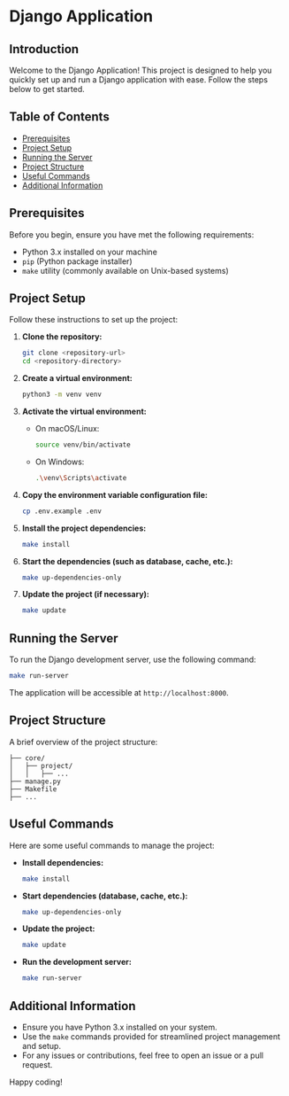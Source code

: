 # Django Application

## Introduction

Welcome to the Django Application! This project is designed to help you quickly set up and run a Django application with ease. Follow the steps below to get started.

## Table of Contents

- [Prerequisites](#prerequisites)
- [Project Setup](#project-setup)
- [Running the Server](#running-the-server)
- [Project Structure](#project-structure)
- [Useful Commands](#useful-commands)
- [Additional Information](#additional-information)

## Prerequisites

Before you begin, ensure you have met the following requirements:

- Python 3.x installed on your machine
- `pip` (Python package installer)
- `make` utility (commonly available on Unix-based systems)

## Project Setup

Follow these instructions to set up the project:

1. **Clone the repository:**

    ```bash
    git clone <repository-url>
    cd <repository-directory>
    ```

2. **Create a virtual environment:**

    ```bash
    python3 -m venv venv
    ```

3. **Activate the virtual environment:**

    - On macOS/Linux:

      ```bash
      source venv/bin/activate
      ```

    - On Windows:

      ```bash
      .\venv\Scripts\activate
      ```

4. **Copy the environment variable configuration file:**

    ```bash
    cp .env.example .env
    ```

5. **Install the project dependencies:**

    ```bash
    make install
    ```

6. **Start the dependencies (such as database, cache, etc.):**

    ```bash
    make up-dependencies-only
    ```

7. **Update the project (if necessary):**

    ```bash
    make update
    ```

## Running the Server

To run the Django development server, use the following command:

```bash
make run-server
```

The application will be accessible at `http://localhost:8000`.

## Project Structure

A brief overview of the project structure:

```
├── core/
│   ├── project/
│   │   ├── ...
├── manage.py
├── Makefile
├── ...
```

## Useful Commands

Here are some useful commands to manage the project:

- **Install dependencies:**

    ```bash
    make install
    ```

- **Start dependencies (database, cache, etc.):**

    ```bash
    make up-dependencies-only
    ```

- **Update the project:**

    ```bash
    make update
    ```

- **Run the development server:**

    ```bash
    make run-server
    ```

## Additional Information

- Ensure you have Python 3.x installed on your system.
- Use the `make` commands provided for streamlined project management and setup.
- For any issues or contributions, feel free to open an issue or a pull request.

Happy coding!